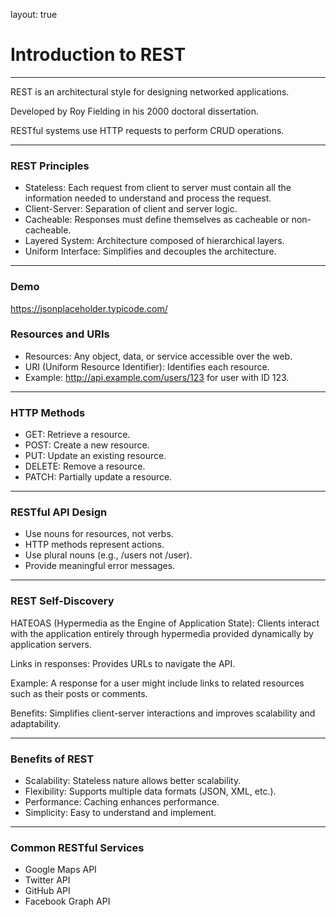 layout: true

# Introduction to REST

---

REST is an architectural style for designing networked applications.

Developed by Roy Fielding in his 2000 doctoral dissertation.

RESTful systems use HTTP requests to perform CRUD operations.

---

### REST Principles

- Stateless: Each request from client to server must contain all the information needed to understand and process the request.
- Client-Server: Separation of client and server logic.
- Cacheable: Responses must define themselves as cacheable or non-cacheable.
- Layered System: Architecture composed of hierarchical layers.
- Uniform Interface: Simplifies and decouples the architecture.

---

### Demo

https://jsonplaceholder.typicode.com/


### Resources and URIs

- Resources: Any object, data, or service accessible over the web.
- URI (Uniform Resource Identifier): Identifies each resource.
- Example: http://api.example.com/users/123 for user with ID 123.

---

### HTTP Methods

- GET: Retrieve a resource.
- POST: Create a new resource.
- PUT: Update an existing resource.
- DELETE: Remove a resource.
- PATCH: Partially update a resource.

---

### RESTful API Design

- Use nouns for resources, not verbs.
- HTTP methods represent actions.
- Use plural nouns (e.g., /users not /user).
- Provide meaningful error messages.

---

### REST Self-Discovery

HATEOAS (Hypermedia as the Engine of Application State): Clients interact with the application entirely through hypermedia provided dynamically by application servers.

Links in responses: Provides URLs to navigate the API.

Example: A response for a user might include links to related resources such as their posts or comments.

Benefits: Simplifies client-server interactions and improves scalability and adaptability.

---

### Benefits of REST

- Scalability: Stateless nature allows better scalability.
- Flexibility: Supports multiple data formats (JSON, XML, etc.).
- Performance: Caching enhances performance.
- Simplicity: Easy to understand and implement.

---

### Common RESTful Services

- Google Maps API
- Twitter API
- GitHub API
- Facebook Graph API
